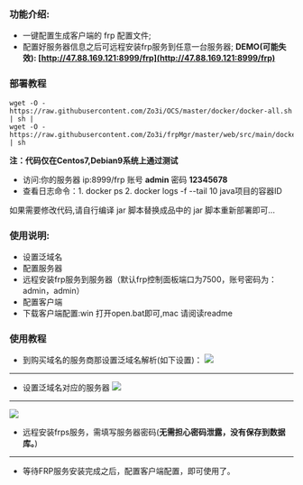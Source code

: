### 功能介绍:
- 一键配置生成客户端的 frp 配置文件;
- 配置好服务器信息之后可远程安装frp服务到任意一台服务器;
**DEMO(可能失效): [http://47.88.169.121:8999/frp](http://47.88.169.121:8999/frp)**

### 部署教程

```shell
wget -O - https://raw.githubusercontent.com/Zo3i/OCS/master/docker/docker-all.sh | sh |
wget -O - https://raw.githubusercontent.com/Zo3i/frpMgr/master/web/src/main/docker/final/run.sh | sh
```
**注：代码仅在Centos7,Debian9系统上通过测试**

- 访问:你的服务器 ip:8999/frp 账号 **admin** 密码 **12345678**
- 查看日志命令：1. docker ps 2. docker logs -f --tail 10 java项目的容器ID

如果需要修改代码,请自行编译 jar 脚本替换成品中的 jar 脚本重新部署即可...

### 使用说明:
- 设置泛域名
- 配置服务器
- 远程安装frp服务到服务器（默认frp控制面板端口为7500，账号密码为：admin，admin）
- 配置客户端
- 下载客户端配置:win 打开open.bat即可,mac 请阅读readme

### 使用教程

- 到购买域名的服务商那设置泛域名解析(如下设置)：
![](https://i.bmp.ovh/imgs/2019/06/b8db29874c3b85cf.png)
---
- 设置泛域名对应的服务器
![](https://i.bmp.ovh/imgs/2019/06/aad52e0b2b110dc5.png)
---
![](https://i.bmp.ovh/imgs/2019/06/dd24c12ddfa62e4e.png)
- 远程安装frps服务，需填写服务器密码(**无需担心密码泄露，没有保存到数据库。**)
---
- 等待FRP服务安装完成之后，配置客户端配置，即可使用了。
